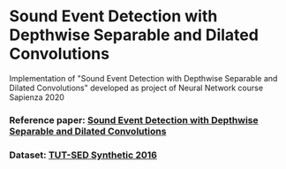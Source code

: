 # Sound Event Detection with Depthwise Separable and Dilated Convolutions
Implementation of "Sound Event Detection with Depthwise Separable and Dilated Convolutions" developed as project of Neural Network course Sapienza 2020
### Reference paper: [Sound Event Detection with Depthwise Separable and Dilated Convolutions](https://arxiv.org/abs/2002.00476)
### Dataset: [TUT-SED Synthetic 2016](https://webpages.tuni.fi/arg/paper/taslp2017-crnn-sed/tut-sed-synthetic-2016)
